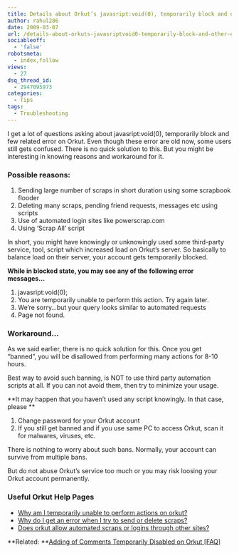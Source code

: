 ```yaml
---
title: Details about Orkut’s javasript:void(0), temporarily block and other errors
author: rahul286
date: 2009-03-07
url: /details-about-orkuts-javasriptvoid0-temporarily-block-and-other-errors/
sociableoff:
  - 'false'
robotsmeta:
  - index,follow
views:
  - 27
dsq_thread_id:
  - 2947095973
categories:
  - Tips
tags:
  - Troubleshooting
---
```

I get a lot of questions asking about javasript:void(0), temporarily block and few related error on Orkut. Even though these error are old now, some users still gets confused. There is no quick solution to this. But you might be interesting in knowing reasons and workaround for it.

### Possible reasons:

  1. Sending large number of scraps in short duration using some scrapbook flooder
  2. Deleting many scraps, pending friend requests, messages etc using scripts
  3. Use of automated login sites like powerscrap.com
  4. Using &#8216;Scrap All&#8217; script

In short, you might have knowingly or unknowingly used some third-party service, tool, script which increased load on Orkut&#8217;s server. So basically to balance load on their server, your account gets temporarily blocked.

**While in blocked state, you may see any of the following error messages&#8230;**

  1. javasript:void(0);
  2. You are temporarily unable to perform this action. Try again later.
  3. We&#8217;re sorry&#8230;but your query looks similar to automated requests
  4. Page not found.

### Workaround&#8230;

As we said earlier, there is no quick solution for this. Once you get &#8220;banned&#8221;, you will be disallowed from performing many actions for 8-10 hours.

Best way to avoid such banning, is NOT to use third party automation scripts at all. If you can not avoid them, then try to minimize your usage.

**It may happen that you haven&#8217;t used any script knowingly. In that case, please **

  1. Change password for your Orkut account
  2. If you still get banned and if you use same PC to access Orkut, scan it for malwares, viruses, etc.

There is nothing to worry about such bans. Normally, your account can survive from multiple bans.

But do not abuse Orkut&#8217;s service too much or you may risk loosing your Orkut account permanently.

### Useful Orkut Help Pages

  * <a href="http://help.orkut.com/support/bin/answer.py?answer=76068" onclick="_gaq.push(['_trackEvent', 'outbound-article', 'http://help.orkut.com/support/bin/answer.py?answer=76068', 'Why am I temporarily unable to perform actions on orkut?']);" >Why am I temporarily unable to perform actions on orkut?</a>
  * <a href="http://help.orkut.com/support/bin/answer.py?answer=43086" onclick="_gaq.push(['_trackEvent', 'outbound-article', 'http://help.orkut.com/support/bin/answer.py?answer=43086', 'Why do I get an error when I try to send or delete scraps?']);" >Why do I get an error when I try to send or delete scraps?</a>
  * <a href="http://help.orkut.com/bin/answer.py?answer=37204" onclick="_gaq.push(['_trackEvent', 'outbound-article', 'http://help.orkut.com/bin/answer.py?answer=37204', 'Does orkut allow automated scraps or logins through other sites?']);" >Does orkut allow automated scraps or logins through other sites?</a>

**Related: **<a rel="bookmark" href="http://devilsworkshop.org/../troubleshooting/adding-of-comments-temporarily-disabled-on-orkut-faq">Adding of Comments Temporarily Disabled on Orkut [FAQ]</a>

